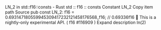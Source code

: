 LN_2 in std::f16::consts - Rust
std
::
f16
::
consts
Constant
LN_2
Copy item path
Source
pub const LN_2:
f16
= 0.693147180559945309417232121458176568_f16; // 0.69336f16
🔬
This is a nightly-only experimental API. (
f16
#116909
)
Expand description
ln(2)